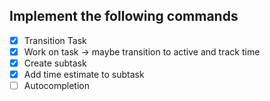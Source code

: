 ## Implement the following commands
+ [x] Transition Task
+ [x] Work on task -> maybe transition to active and track time
+ [x] Create subtask
+ [x] Add time estimate to subtask
+ [ ] Autocompletion

